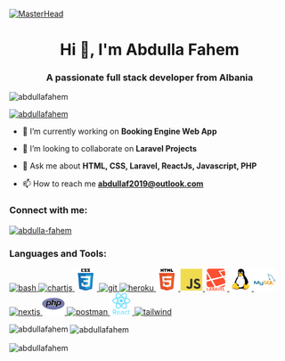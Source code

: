 [![MasterHead](https://res.cloudinary.com/practicaldev/image/fetch/s--JHCnUuat--/c_imagga_scale,f_auto,fl_progressive,h_420,q_auto,w_1000/https://dev-to-uploads.s3.amazonaws.com/i/adcvmgs9lja0i6f1u1p3.jpg)](https://www.fahemdev.com)
<h1 align="center">Hi 👋, I'm Abdulla Fahem</h1>
<h3 align="center">A passionate full stack developer from Albania</h3>

<p align="left"> <img src="https://komarev.com/ghpvc/?username=abdullafahem&label=Profile%20views&color=0e75b6&style=flat" alt="abdullafahem" /> </p>

<p align="left"> <a href="https://github.com/ryo-ma/github-profile-trophy"><img src="https://github-profile-trophy.vercel.app/?username=abdullafahem" alt="abdullafahem" /></a> </p>

- 🔭 I’m currently working on **Booking Engine Web App**

- 👯 I’m looking to collaborate on **Laravel Projects**

- 💬 Ask me about **HTML, CSS, Laravel, ReactJs, Javascript, PHP**

- 📫 How to reach me **abdullaf2019@outlook.com**

<h3 align="left">Connect with me:</h3>
<p align="left">
<a href="https://linkedin.com/in/abdulla-fahem" target="blank"><img align="center" src="https://raw.githubusercontent.com/rahuldkjain/github-profile-readme-generator/master/src/images/icons/Social/linked-in-alt.svg" alt="abdulla-fahem" height="30" width="40" /></a>
</p>

<h3 align="left">Languages and Tools:</h3>
<p align="left"> <a href="https://www.gnu.org/software/bash/" target="_blank" rel="noreferrer"> <img src="https://www.vectorlogo.zone/logos/gnu_bash/gnu_bash-icon.svg" alt="bash" width="40" height="40"/> </a> <a href="https://www.chartjs.org" target="_blank" rel="noreferrer"> <img src="https://www.chartjs.org/media/logo-title.svg" alt="chartjs" width="40" height="40"/> </a> <a href="https://www.w3schools.com/css/" target="_blank" rel="noreferrer"> <img src="https://raw.githubusercontent.com/devicons/devicon/master/icons/css3/css3-original-wordmark.svg" alt="css3" width="40" height="40"/> </a> <a href="https://git-scm.com/" target="_blank" rel="noreferrer"> <img src="https://www.vectorlogo.zone/logos/git-scm/git-scm-icon.svg" alt="git" width="40" height="40"/> </a> <a href="https://heroku.com" target="_blank" rel="noreferrer"> <img src="https://www.vectorlogo.zone/logos/heroku/heroku-icon.svg" alt="heroku" width="40" height="40"/> </a> <a href="https://www.w3.org/html/" target="_blank" rel="noreferrer"> <img src="https://raw.githubusercontent.com/devicons/devicon/master/icons/html5/html5-original-wordmark.svg" alt="html5" width="40" height="40"/> </a> <a href="https://developer.mozilla.org/en-US/docs/Web/JavaScript" target="_blank" rel="noreferrer"> <img src="https://raw.githubusercontent.com/devicons/devicon/master/icons/javascript/javascript-original.svg" alt="javascript" width="40" height="40"/> </a> <a href="https://laravel.com/" target="_blank" rel="noreferrer"> <img src="https://raw.githubusercontent.com/devicons/devicon/master/icons/laravel/laravel-plain-wordmark.svg" alt="laravel" width="40" height="40"/> </a> <a href="https://www.linux.org/" target="_blank" rel="noreferrer"> <img src="https://raw.githubusercontent.com/devicons/devicon/master/icons/linux/linux-original.svg" alt="linux" width="40" height="40"/> </a> <a href="https://www.mysql.com/" target="_blank" rel="noreferrer"> <img src="https://raw.githubusercontent.com/devicons/devicon/master/icons/mysql/mysql-original-wordmark.svg" alt="mysql" width="40" height="40"/> </a> <a href="https://nextjs.org/" target="_blank" rel="noreferrer"> <img src="https://cdn.worldvectorlogo.com/logos/nextjs-2.svg" alt="nextjs" width="40" height="40"/> </a> <a href="https://www.php.net" target="_blank" rel="noreferrer"> <img src="https://raw.githubusercontent.com/devicons/devicon/master/icons/php/php-original.svg" alt="php" width="40" height="40"/> </a> <a href="https://postman.com" target="_blank" rel="noreferrer"> <img src="https://www.vectorlogo.zone/logos/getpostman/getpostman-icon.svg" alt="postman" width="40" height="40"/> </a> <a href="https://reactjs.org/" target="_blank" rel="noreferrer"> <img src="https://raw.githubusercontent.com/devicons/devicon/master/icons/react/react-original-wordmark.svg" alt="react" width="40" height="40"/> </a> <a href="https://tailwindcss.com/" target="_blank" rel="noreferrer"> <img src="https://www.vectorlogo.zone/logos/tailwindcss/tailwindcss-icon.svg" alt="tailwind" width="40" height="40"/> </a> </p>


<p><img align="left"
src="https://github-readme-stats.vercel.app/api/top-langs?username=abdullafahem&show_icons=true&locale=en&layout=compact"
alt="abdullafahem" /></p>
<p>&nbsp;<img align="center"
src="https://github-readme-stats.vercel.app/api?username=abdullafahem&show_icons=true&locale=en"
alt="abdullafahem" /></p>
<p><img align="center" src="https://github-readme-streak-stats.herokuapp.com/?user=abdullafahem&"
alt="abdullafahem" />
</p>
